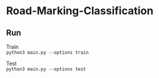 # Road-Marking-Classification

## Run
Train  
`python3 main.py --options train`

Test  
`python3 main.py --options test`
